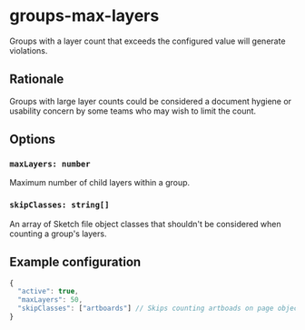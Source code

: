 # groups-max-layers

Groups with a layer count that exceeds the configured value will generate violations.

## Rationale

Groups with large layer counts could be considered a document hygiene or usability concern by some
teams who may wish to limit the count.

## Options

### `maxLayers: number`

Maximum number of child layers within a group.

### `skipClasses: string[]`

An array of Sketch file object classes that shouldn't be considered when counting a group's layers.

## Example configuration

```js
{
  "active": true,
  "maxLayers": 50,
  "skipClasses": ["artboards"] // Skips counting artboads on page objects
}
```
